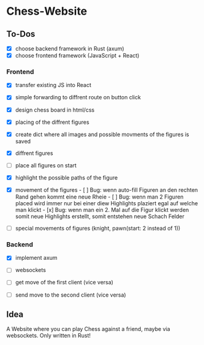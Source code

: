 # Chess-Website

 ## To-Dos

  - [x] choose backend framework in Rust (axum)
  - [x] choose frontend framework (JavaScript + React)
  
  ### Frontend

   - [x] transfer existing JS into React

   - [x] simple forwarding to diffrent route on button click

   - [x] design chess board in html/css

   - [x] placing of the diffrent figures
   - [x] create dict where all images and possible movments of the figures is saved
   - [x] diffrent figures

   - [ ] place all figures on start

   - [x] highlight the possible paths of the figure

   - [x] movement of the figures
    - [ ] Bug: wenn auto-fill Figuren an den rechten Rand gehen kommt eine neue Rheie
    - [ ] Bug: wenn man 2 Figuren placed wird immer nur bei einer diew Highlights plaziert egal auf welche man klickt
    - [x] Bug: wenn man ein 2. Mal auf die Figur klickt werden somit neue Highlights erstellt, somit entstehen neue Schach Felder
   - [ ] special movements of figures (knight, pawn(start: 2 instead of 1))

  ### Backend

   - [x] implement axum

   - [ ] websockets

   - [ ] get move of the first client (vice versa)
   - [ ] send move to the second client (vice versa)



 ## Idea

  A Website where you can play Chess against a friend, maybe via websockets.
  Only written in Rust!
